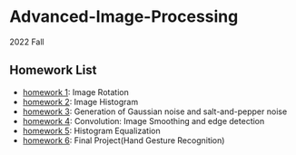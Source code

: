 # Advanced-Image-Processing
2022 Fall

## Homework List
+ [homework 1](/HW1_ImageRotation): Image Rotation
+ [homework 2](/HW2_Histogram): Image Histogram
+ [homework 3](/HW3_SaltPepper): Generation of Gaussian noise and salt-and-pepper noise
+ [homework 4](/HW4_ConvolutionMask): Convolution: Image Smoothing and edge detection
+ [homework 5](/HW5_HistogramEqulization): Histogram Equalization
+ [homework 6](/HW6_FinalProject): Final Project(Hand Gesture Recognition)
